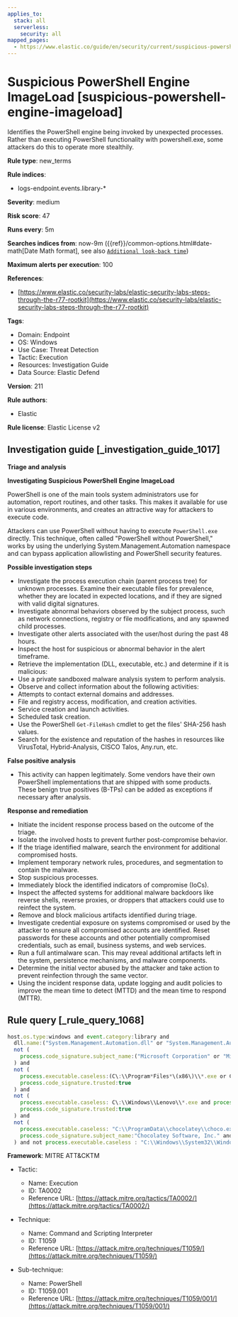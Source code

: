 ```yaml
---
applies_to:
  stack: all
  serverless:
    security: all
mapped_pages:
  - https://www.elastic.co/guide/en/security/current/suspicious-powershell-engine-imageload.html
---
```


# Suspicious PowerShell Engine ImageLoad [suspicious-powershell-engine-imageload]

Identifies the PowerShell engine being invoked by unexpected processes. Rather than executing PowerShell functionality with powershell.exe, some attackers do this to operate more stealthily.

**Rule type**: new_terms

**Rule indices**:

* logs-endpoint.events.library-*

**Severity**: medium

**Risk score**: 47

**Runs every**: 5m

**Searches indices from**: now-9m ({{ref}}/common-options.html#date-math[Date Math format], see also [`Additional look-back time`](docs-content://solutions/security/detect-and-alert/create-detection-rule.md#rule-schedule))

**Maximum alerts per execution**: 100

**References**:

* [https://www.elastic.co/security-labs/elastic-security-labs-steps-through-the-r77-rootkit](https://www.elastic.co/security-labs/elastic-security-labs-steps-through-the-r77-rootkit)

**Tags**:

* Domain: Endpoint
* OS: Windows
* Use Case: Threat Detection
* Tactic: Execution
* Resources: Investigation Guide
* Data Source: Elastic Defend

**Version**: 211

**Rule authors**:

* Elastic

**Rule license**: Elastic License v2

## Investigation guide [_investigation_guide_1017]

**Triage and analysis**

**Investigating Suspicious PowerShell Engine ImageLoad**

PowerShell is one of the main tools system administrators use for automation, report routines, and other tasks. This makes it available for use in various environments, and creates an attractive way for attackers to execute code.

Attackers can use PowerShell without having to execute `PowerShell.exe` directly. This technique, often called "PowerShell without PowerShell," works by using the underlying System.Management.Automation namespace and can bypass application allowlisting and PowerShell security features.

**Possible investigation steps**

* Investigate the process execution chain (parent process tree) for unknown processes. Examine their executable files for prevalence, whether they are located in expected locations, and if they are signed with valid digital signatures.
* Investigate abnormal behaviors observed by the subject process, such as network connections, registry or file modifications, and any spawned child processes.
* Investigate other alerts associated with the user/host during the past 48 hours.
* Inspect the host for suspicious or abnormal behavior in the alert timeframe.
* Retrieve the implementation (DLL, executable, etc.) and determine if it is malicious:
* Use a private sandboxed malware analysis system to perform analysis.
* Observe and collect information about the following activities:
* Attempts to contact external domains and addresses.
* File and registry access, modification, and creation activities.
* Service creation and launch activities.
* Scheduled task creation.
* Use the PowerShell `Get-FileHash` cmdlet to get the files' SHA-256 hash values.
* Search for the existence and reputation of the hashes in resources like VirusTotal, Hybrid-Analysis, CISCO Talos, Any.run, etc.

**False positive analysis**

* This activity can happen legitimately. Some vendors have their own PowerShell implementations that are shipped with some products. These benign true positives (B-TPs) can be added as exceptions if necessary after analysis.

**Response and remediation**

* Initiate the incident response process based on the outcome of the triage.
* Isolate the involved hosts to prevent further post-compromise behavior.
* If the triage identified malware, search the environment for additional compromised hosts.
* Implement temporary network rules, procedures, and segmentation to contain the malware.
* Stop suspicious processes.
* Immediately block the identified indicators of compromise (IoCs).
* Inspect the affected systems for additional malware backdoors like reverse shells, reverse proxies, or droppers that attackers could use to reinfect the system.
* Remove and block malicious artifacts identified during triage.
* Investigate credential exposure on systems compromised or used by the attacker to ensure all compromised accounts are identified. Reset passwords for these accounts and other potentially compromised credentials, such as email, business systems, and web services.
* Run a full antimalware scan. This may reveal additional artifacts left in the system, persistence mechanisms, and malware components.
* Determine the initial vector abused by the attacker and take action to prevent reinfection through the same vector.
* Using the incident response data, update logging and audit policies to improve the mean time to detect (MTTD) and the mean time to respond (MTTR).


## Rule query [_rule_query_1068]

```js
host.os.type:windows and event.category:library and
  dll.name:("System.Management.Automation.dll" or "System.Management.Automation.ni.dll") and
  not (
    process.code_signature.subject_name:("Microsoft Corporation" or "Microsoft Dynamic Code Publisher" or "Microsoft Windows") and process.code_signature.trusted:true and not process.name.caseless:("regsvr32.exe" or "rundll32.exe")
  ) and
  not (
    process.executable.caseless:(C\:\\Program*Files*\(x86\)\\*.exe or C\:\\Program*Files\\*.exe) and
    process.code_signature.trusted:true
  ) and
  not (
    process.executable.caseless: C\:\\Windows\\Lenovo\\*.exe and process.code_signature.subject_name:"Lenovo" and
    process.code_signature.trusted:true
  ) and
  not (
    process.executable.caseless: "C:\\ProgramData\\chocolatey\\choco.exe" and
    process.code_signature.subject_name:"Chocolatey Software, Inc." and process.code_signature.trusted:true
  ) and not process.executable.caseless : "C:\\Windows\\System32\\WindowsPowerShell\\v1.0\\powershell.exe"
```

**Framework**: MITRE ATT&CKTM

* Tactic:

    * Name: Execution
    * ID: TA0002
    * Reference URL: [https://attack.mitre.org/tactics/TA0002/](https://attack.mitre.org/tactics/TA0002/)

* Technique:

    * Name: Command and Scripting Interpreter
    * ID: T1059
    * Reference URL: [https://attack.mitre.org/techniques/T1059/](https://attack.mitre.org/techniques/T1059/)

* Sub-technique:

    * Name: PowerShell
    * ID: T1059.001
    * Reference URL: [https://attack.mitre.org/techniques/T1059/001/](https://attack.mitre.org/techniques/T1059/001/)



